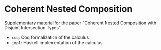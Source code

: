 # Coherent Nested Composition #

Supplementary material for the paper "Coherent Nested Composition with Disjoint
Intersection Types".

- `coq`: Coq formalization of the calculus
- `impl`: Haskell implementation of the calculus

